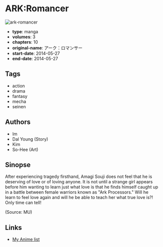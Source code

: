 # ARK:Romancer

![ark-romancer](https://cdn.myanimelist.net/images/manga/3/140309.jpg)

-   **type**: manga
-   **volumes**: 3
-   **chapters**: 10
-   **original-name**: アーク：ロマンサー
-   **start-date**: 2014-05-27
-   **end-date**: 2014-05-27

## Tags

-   action
-   drama
-   fantasy
-   mecha
-   seinen

## Authors

-   Im
-   Dal Young (Story)
-   Kim
-   So-Hee (Art)

## Sinopse

After experiencing tragedy firsthand, Amagi Souji does not feel that he is deserving of love or of loving anyone. It is not until a strange girl appears before him wanting to learn just what love is that he finds himself caught up in a battle between female warriors known as "Ark Processors." Will he learn to feel love again and will he be able to teach her what true love is?! Only time can tell!

(Source: MU)

## Links

-   [My Anime list](https://myanimelist.net/manga/73157/ARK_Romancer)
